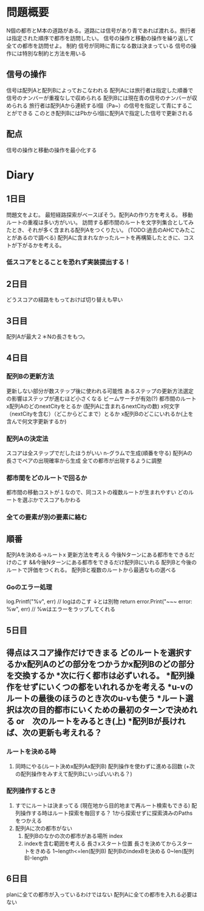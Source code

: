 # 問題概要
N個の都市とM本の道路がある。道路には信号があり青であれば渡れる。旅行者は指定された順序で都市を訪問したい。
信号の操作と移動の操作を繰り返して全ての都市を訪問せよ。
制約
信号が同時に青になる数は決まっている
信号の操作には特別な制約と方法を用いる
## 信号の操作
信号は配列Aと配列Bによっておこなわれる
配列Aには旅行者は指定した順番で信号のナンバーが重複なしで収められる
配列Bには現在青の信号のナンバーが収められる
旅行者は配列Aから連続するl個（Pa~）の信号を指定して青にすることができる
このとき配列BにはPbからl個に配列Aで指定した信号で更新される
## 配点
信号の操作と移動の操作を最小化する


# Diary
## 1日目
問題文をよむ。
最短経路探索がベースぽそう。配列Aの作り方を考える。
移動ルートの重複は多い方がいい。
訪問する都市間のルートを文字列集合としてみたとき、それが多く含まれる配列Aをつくりたい。
(TODO:過去のAHCでみたことがあるので調べる)
配列Aに含まれなかったルートを再構築したときに、コストが下がるかを考える。
### 低スコアをとることを恐れず実装提出する！

## 2日目
どうスコアの経路をもっておけば切り替えも早い

## 3日目
配列Aが最大２＊Nの長さをもつ。

## 4日目
### 配列Bの更新方法
更新しない部分が数ステップ後に使われる可能性
あるステップの更新方法選定の影響はステップが進むほど小さくなる
    ビームサーチが有効(?)
都市間のルート
    x配列AのどのnextCityをとるか (配列Aに含まれるnextCityの数)
    x何文字（nextCityを含む）（どこからどこまで）とるか
    x配列Bのどこにいれるか(上を含んで何文字更新するか)
### 配列Aの決定法
スコアは全ステップでだしたほうがいい
n-グラムで生成(順番を守る)
配列Aの長さでペアの出現確率から生成
全ての都市が出現するように調整
### 都市間をどのルートで回るか
都市間の移動コストが１なので、同コストの複数ルートが生まれやすい
どのルートを選ぶかでスコアもかわる
### 全ての要素が別の要素に絡む
## 順番
配列Aを決める->ルートx 更新方法を考える
今後Nターンにある都市をできるだけのこす
&&今後Nターンにある都市をできるだけ配列Bにいれる
配列Bと今後のルートで評価をつくれる。
配列Bと複数のルートから最適なもの選べる
### Goのエラー処理
log.Printf("%v", err) // logはのこす ↓とは別物
return error.Print("~~~ error: %w", err) // %wはエラーをラップしてくれる

## 5日目
得点はスコア操作だけできまる
どのルートを選択するかx配列Aのどの部分をつかうかx配列Bのどの部分を交換するか
*次に行く都市は必ずいれる。
*配列操作をせずにいくつの都をいれれるかを考える
*u-vのルートの最後のほうのとき次のu-vも使う
*ルート選択は次の目的都市にいくための最初のターンで決めれる or　次のルートをみるとき(上)
*配列Bが長ければ、次の更新も考えれる？
---
### ルートを決める時
1. 同時にやる(ルート決めx配列Ax配列B) 配列操作を使わずに進める回数 (+次の配列操作をみすえて配列Bにいっぱいいれる？)
### 配列操作するとき
1. すでにルートは決まってる (現在地から目的地まで再ルート検索もできる)
配列操作する時はルート探索を毎回する？ 1から探索せずに探索済みのPathsをつかえる
2. 配列Aに次の都市がない
    1. 配列Bのなかの次の都市がある場所 index
    2. indexを含む範囲を考える 長さxスタート位置
        長さを決めてからスタートをきめる 1~length<=len(配列B)
        配列BのindexBを決める 0~len(配列B)-length

## 6日目
planに全ての都市が入っているわけではない
配列Aに全ての都市を入れる必要はない